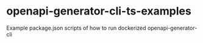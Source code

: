 # openapi-generator-cli-ts-examples
Example package.json scripts of how to run dockerized openapi-generator-cli
